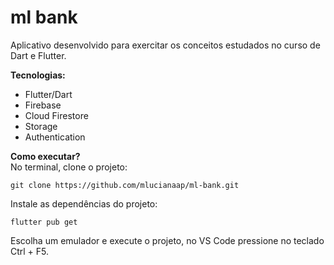 # ml bank

Aplicativo desenvolvido para exercitar os conceitos estudados no curso de Dart e Flutter. 

**Tecnologias:**
- Flutter/Dart
- Firebase
- Cloud Firestore
- Storage
- Authentication

**Como executar?**<br>
No terminal, clone o projeto:
```console
git clone https://github.com/mlucianaap/ml-bank.git
```

Instale as dependências do projeto:
```console
flutter pub get
```

Escolha um emulador e execute o projeto, no VS Code pressione no teclado Ctrl + F5.